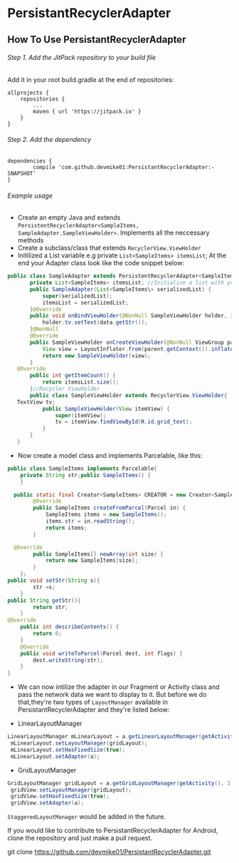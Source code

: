 # PersistantRecyclerAdapter

## How To Use PersistantRecyclerAdapter

###### Step 1. Add the JitPack repository to your build file 

Add it in your root build.gradle at the end of repositories:

	allprojects {
		repositories {
			...
			maven { url 'https://jitpack.io' }
		}
	}

###### Step 2. Add the dependency

	dependencies {
	        compile 'com.github.devmike01:PersistantRecyclerAdapter:-SNAPSHOT'
	}
   
   
###### Example usage
- Create an empty Java and extends `PersistentRecyclerAdapter<SampleItems, SampleAdapter.SampleViewHolder>`. Implements all the neccessary methods
- Create a subclass/class that extends `RecyclerView.ViewHolder`
- Initilized a List variable e.g private `List<SampleItems> itemsList`;
At the end your Adapter class look like the code snippet below:
 
 ```java
 public class SampleAdapter extends PersistentRecyclerAdapter<SampleItems, SampleAdapter.SampleViewHolder> {
        private List<SampleItems> itemsList; //Initialize a list with your data model
        public SampleAdapter(List<SampleItems\> serializedList) {
            super(serializedList);
            itemsList = serializedList;
        }@Override
        public void onBindViewHolder(@NonNull SampleViewHolder holder, int position, SampleItems data) {
            holder.tv.setText(data.getStr());
        }@NonNull
        @Override
        public SampleViewHolder onCreateViewHolder(@NonNull ViewGroup parent, int viewType) {
            View view = LayoutInflater.from(parent.getContext()).inflate(R.layout.grid_items_sample, parent, false);
            return new SampleViewHolder(view);
        }
    @Override
        public int getItemCount() {
            return itemsList.size();
        }//Recycler ViewHolder
        public class SampleViewHolder extends RecyclerView.ViewHolder{
    TextView tv;
            public SampleViewHolder(View itemView) {
                super(itemView);
                tv = itemView.findViewById(R.id.grid_text);
            }
        }
    }


 ```
 
- Now create a model class and implements Parcelable, like this:

```java
public class SampleItems implements Parcelable{
    private String str;public SampleItems() {
    }

  public static final Creator<SampleItems> CREATOR = new Creator<SampleItems>() {
        @Override
        public SampleItems createFromParcel(Parcel in) {
            SampleItems items = new SampleItems();
            items.str = in.readString();
            return items;
        }

  @Override
        public SampleItems[] newArray(int size) {
            return new SampleItems[size];
        }
    };
public void setStr(String s){
        str =s;
    }
public String getStr(){
        return str;
    }
@Override
    public int describeContents() {
        return 0;
    }
    @Override
    public void writeToParcel(Parcel dest, int flags) {
        dest.writeString(str);
    }
}
```

- We can now intilize the adapter in our Fragment or Activity class and pass the network data we want to display to it. But before we do that,they're two types of `LayoutManager` available in PersistantRecyclerAdapter and they're listed below:

* LinearLayoutManager
```java
LinearLayoutManager mLinearLayout = a.getLinearLayoutManager(getActivity(), 3);
 mLinearLayout.setLayoutManager(gridLayout);
 mLinearLayout.setHasFixedSize(true);
 mLinearLayout.setAdapter(a);
 ```
* GridLayoutManager
```java
GridLayoutManager gridLayout = a.getGridLayoutManager(getActivity(), 3);
 gridView.setLayoutManager(gridLayout);
 gridView.setHasFixedSize(true);
 gridView.setAdapter(a);
 ```
`StaggeredLayoutManager` would be added in the future. 

If you would like to contribute to PersistantRecyclerAdapter for Android, clone the repository and just make a pull request.

git clone https://github.com/devmike01/PersistantRecyclerAdapter.git



